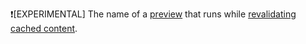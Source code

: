 ❗[EXPERIMENTAL] The name of a [preview](https://unpoly.com/previews) that runs while [revalidating cached content](https://unpoly.com/caching#revalidation).
